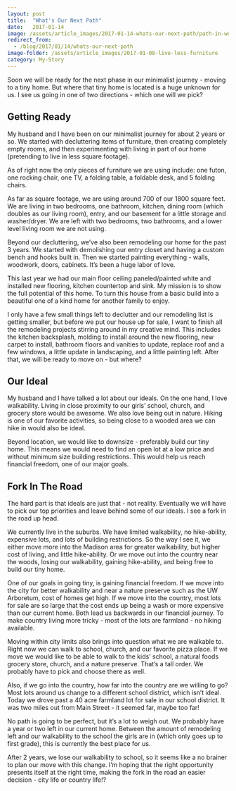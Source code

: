 ```yaml
---
layout: post
title:  "What's Our Next Path"
date:   2017-01-14
image: /assets/article_images/2017-01-14-whats-our-next-path/path-in-woods.jpg
redirect_from:
  - /blog/2017/01/14/whats-our-next-path
image-folder: /assets/article_images/2017-01-08-live-less-furniture
category: My-Story
---
```


Soon we will be ready for the next phase in our minimalist journey - moving to a tiny home. But where that tiny home is located is a huge unknown for us. I see us going in one of two directions - which one will we pick?

## Getting Ready

My husband and I have been on our minimalist journey for about 2 years or so. We started with decluttering items of furniture, then creating completely empty rooms, and then experimenting with living in part of our home (pretending to live in less square footage).

As of right now the only pieces of furniture we are using include: one futon, one rocking chair, one TV, a folding table, a foldable desk, and 5 folding chairs.

As far as square footage, we are using around 700 of our 1800 square feet. We are living in two bedrooms, one bathroom, kitchen, dining room (which doubles as our living room), entry, and our basement for a little storage and washer/dryer. We are left with two bedrooms, two bathrooms, and a lower level living room we are not using.

Beyond our decluttering, we’ve also been remodeling our home for the past 3 years. We started with demolishing our entry closet and having a custom bench and hooks built in. Then we started painting everything - walls, woodwork, doors, cabinets. It’s been a huge labor of love.

This last year we had our main floor ceiling paneled/painted white and installed new flooring, kitchen countertop and sink. My mission is to show the full potential of this home. To turn this house from a basic build into a beautiful one of a kind home for another family to enjoy.

I only have a few small things left to declutter and our remodeling list is getting smaller, but before we put our house up for sale, I want to finish all the remodeling projects stirring around in my creative mind. This includes the kitchen backsplash, molding to install around the new flooring, new carpet to install, bathroom floors and vanities to update, replace roof and a few windows, a little update in landscaping, and a little painting left. After that, we will be ready to move on - but where?

## Our Ideal

My husband and I have talked a lot about our ideals. On the one hand, I love walkability. Living in close proximity to our girls’ school, church, and grocery store would be awesome. We also love being out in nature. Hiking is one of our favorite activities, so being close to a wooded area we can hike in would also be ideal.

Beyond location, we would like to downsize - preferably build our tiny home. This means we would need to find an open lot at a low price and without minimum size building restrictions. This would help us reach financial freedom, one of our major goals.

## Fork In The Road

The hard part is that ideals are just that - not reality. Eventually we will have to pick our top priorities and leave behind some of our ideals. I see a fork in the road up head.

We currently live in the suburbs. We have limited walkability, no hike-ability, expensive lots, and lots of building restrictions. So the way I see it, we either move more into the Madison area for greater walkability, but higher cost of living, and little hike-ability.  Or we move out into the country near the woods, losing our walkability, gaining hike-ability, and being free to build our tiny home.

One of our goals in going tiny, is gaining financial freedom. If we move into the city for better walkability and near a nature preserve such as the UW Arboretum, cost of homes get high. If we move into the country, most lots for sale are so large that the cost ends up being a wash or more expensive than our current home. Both lead us backwards in our financial journey. To make country living more tricky - most of the lots are farmland - no hiking available.

Moving within city limits also brings into question what we are walkable to. Right now we can walk to school, church, and our favorite pizza place. If we move we would like to be able to walk to the kids’ school, a natural foods grocery store, church, and a nature preserve. That’s a tall order. We probably have to pick and choose there as well.

Also, if we go into the country, how far into the country are we willing to go? Most lots around us change to a different school district, which isn’t ideal. Today we drove past a 40 acre farmland lot for sale in our school district. It was two miles out from Main Street - it seemed far, maybe too far!

No path is going to be perfect, but it’s a lot to weigh out. We probably have a year or two left in our current home. Between the amount of remodeling left and our walkability to the school the girls are in (which only goes up to first grade), this is currently the best place for us.

After 2 years, we lose our walkability to school, so it seems like a no brainer to plan our move with this change. I’m hoping that the right opportunity presents itself at the right time, making the fork in the road an easier decision - city life or country life!?

